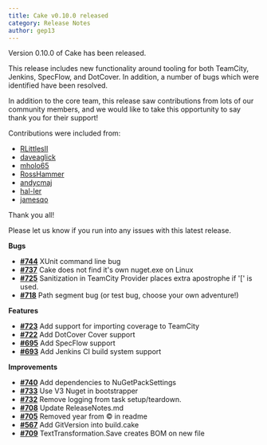 ```yaml
---
title: Cake v0.10.0 released
category: Release Notes
author: gep13
---
```


Version 0.10.0 of Cake has been released.

This release includes new functionality around tooling for both TeamCity, Jenkins, SpecFlow, and DotCover.  In addition, a number of bugs which were identified have been resolved.

In addition to the core team, this release saw contributions from lots of our community members, and we would like to take this opportunity to say thank you for their support!

Contributions were included from:

 - [RLittlesII](https://github.com/RLittlesII)
 - [daveaglick](https://github.com/daveaglick)
 - [mholo65](https://github.com/mholo65)
 - [RossHammer](https://github.com/RossHammer)
 - [andycmaj](https://github.com/andycmaj)
 - [hal-ler](https://github.com/hal-ler)
 - [jamesqo](https://github.com/jamesqo)

Thank you all!

Please let us know if you run into any issues with this latest release.

<!--excerpt-->

__Bugs__

- [__#744__](https://github.com/cake-build/cake/issues/744) XUnit command line bug
- [__#737__](https://github.com/cake-build/cake/issues/737) Cake does not find it's own nuget.exe on Linux
- [__#725__](https://github.com/cake-build/cake/issues/725) Sanitization in TeamCity Provider places extra apostrophe if '[' is used.
- [__#718__](https://github.com/cake-build/cake/issues/718) Path segment bug (or test bug, choose your own adventure!)

__Features__

- [__#723__](https://github.com/cake-build/cake/issues/723) Add support for importing coverage to TeamCity
- [__#722__](https://github.com/cake-build/cake/issues/722) Add DotCover Cover support
- [__#695__](https://github.com/cake-build/cake/issues/695) Add SpecFlow support
- [__#693__](https://github.com/cake-build/cake/issues/693) Add Jenkins CI build system support

__Improvements__

- [__#740__](https://github.com/cake-build/cake/issues/740) Add dependencies to NuGetPackSettings
- [__#733__](https://github.com/cake-build/cake/issues/733) Use V3 Nuget in bootstrapper
- [__#732__](https://github.com/cake-build/cake/issues/732) Remove logging from task setup/teardown.
- [__#708__](https://github.com/cake-build/cake/pull/708) Update ReleaseNotes.md
- [__#705__](https://github.com/cake-build/cake/pull/705) Removed year from © in readme
- [__#567__](https://github.com/cake-build/cake/issues/567) Add GitVersion into build.cake
- [__#709__](https://github.com/cake-build/cake/issues/709) TextTransformation.Save creates BOM on new file
